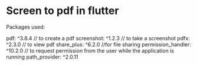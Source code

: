 # Screen to pdf in flutter

Packages used:

pdf: ^3.8.4 // to create a pdf
screenshot: ^1.2.3 // to take a screenshot
pdfx: ^2.3.0 // to view pdf
share_plus: ^6.2.0 //for file sharing
permission_handler: ^10.2.0 // to request permission from the user while the application is running
path_provider: ^2.0.11